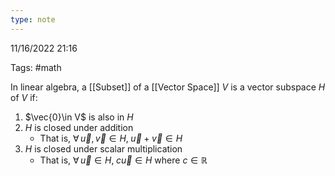 ```yaml
---
type: note
---
```

11/16/2022 21:16

Tags: #math 

In linear algebra, a [[Subset]] of a [[Vector Space]] $V$ is a vector subspace $H$ of $V$ if:

1. $\vec{0}\in V$ is also in $H$
2. $H$ is closed under addition
	- That is, $\forall\,\vec{u},\vec{v}\in H,\;\vec{u}+\vec{v}\in H$
3. $H$ is closed under scalar multiplication
	- That is, $\forall\,\vec{u}\in H,\;c\vec{u}\in H$ where $c\in\mathbb{R}$ 

